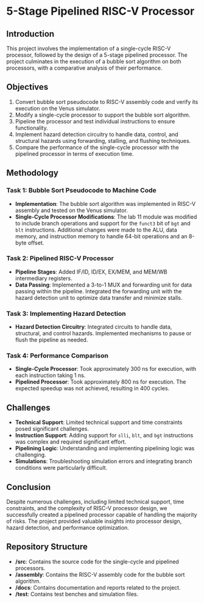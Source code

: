 # 5-Stage Pipelined RISC-V Processor

## Introduction

This project involves the implementation of a single-cycle RISC-V processor, followed by the design of a 5-stage pipelined processor. The project culminates in the execution of a bubble sort algorithm on both processors, with a comparative analysis of their performance.

## Objectives

1. Convert bubble sort pseudocode to RISC-V assembly code and verify its execution on the Venus simulator.
2. Modify a single-cycle processor to support the bubble sort algorithm.
3. Pipeline the processor and test individual instructions to ensure functionality.
4. Implement hazard detection circuitry to handle data, control, and structural hazards using forwarding, stalling, and flushing techniques.
5. Compare the performance of the single-cycle processor with the pipelined processor in terms of execution time.

## Methodology

### Task 1: Bubble Sort Pseudocode to Machine Code

- **Implementation**: The bubble sort algorithm was implemented in RISC-V assembly and tested on the Venus simulator.
- **Single-Cycle Processor Modifications**: The lab 11 module was modified to include branch operations and support for the `funct3` bit of `bgt` and `blt` instructions. Additional changes were made to the ALU, data memory, and instruction memory to handle 64-bit operations and an 8-byte offset.

### Task 2: Pipelined RISC-V Processor

- **Pipeline Stages**: Added IF/ID, ID/EX, EX/MEM, and MEM/WB intermediary registers.
- **Data Passing**: Implemented a 3-to-1 MUX and forwarding unit for data passing within the pipeline. Integrated the forwarding unit with the hazard detection unit to optimize data transfer and minimize stalls.

### Task 3: Implementing Hazard Detection

- **Hazard Detection Circuitry**: Integrated circuits to handle data, structural, and control hazards. Implemented mechanisms to pause or flush the pipeline as needed.

### Task 4: Performance Comparison

- **Single-Cycle Processor**: Took approximately 300 ns for execution, with each instruction taking 1 ns.
- **Pipelined Processor**: Took approximately 800 ns for execution. The expected speedup was not achieved, resulting in 400 cycles.

## Challenges

- **Technical Support**: Limited technical support and time constraints posed significant challenges.
- **Instruction Support**: Adding support for `slli`, `blt`, and `bgt` instructions was complex and required significant effort.
- **Pipelining Logic**: Understanding and implementing pipelining logic was challenging.
- **Simulations**: Troubleshooting simulation errors and integrating branch conditions were particularly difficult.

## Conclusion

Despite numerous challenges, including limited technical support, time constraints, and the complexity of RISC-V processor design, we successfully created a pipelined processor capable of handling the majority of risks. The project provided valuable insights into processor design, hazard detection, and performance optimization.

## Repository Structure

- **/src**: Contains the source code for the single-cycle and pipelined processors.
- **/assembly**: Contains the RISC-V assembly code for the bubble sort algorithm.
- **/docs**: Contains documentation and reports related to the project.
- **/test**: Contains test benches and simulation files.
